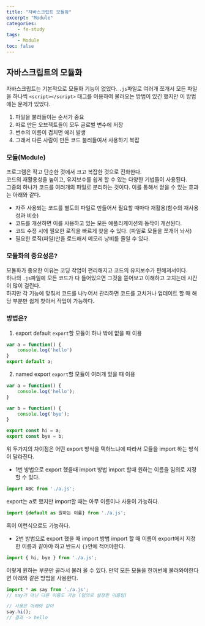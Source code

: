 ```yaml
--- 
title: "자바스크립트 모듈화" 
excerpt: "Module"
categories: 
    - fe-study
tags: 
    - Module
toc: false
--- 
```

## 자바스크립트의 모듈화

자바스크립트는 기본적으로 모듈화 기능이 없었다. `.js`파일로 여러개 쪼개서 모든 파일을 하나씩 `<script></script>` 태그를 이용하여 불러오는 방법이 있긴 했지만 이 방법에는 문제가 있었다.
1. 파일을 불러들이는 순서가 중요
2. 따로 만든 오브젝트들이 모두 글로벌 변수에 저장
3. 변수의 이름이 겹치면 에러 발생
4. 그래서 다른 사람이 만든 코드 불러들여서 사용하기 복잡

### 모듈(Module)

프로그램은 작고 단순한 것에서 크고 복잡한 것으로 진화한다.  
코드의 재활용성을 높이고, 유지보수를 쉽게 할 수 있는 다양한 기법들이 사용된다.  
그중의 하나가 코드를 여러개의 파일로 분리하는 것이다. 이를 통해서 얻을 수 있는 효과는 아래와 같다.  
- 자주 사용되는 코드를 별도의 파일로 만들어서 필요할 때마다 재활용(함수의 재사용성과 비슷)
- 코드를 개선하면 이를 사용하고 있는 모든 애플리케이션의 동작이 개선된다.
- 코드 수정 시에 필요한 로직을 빠르게 찾을 수 있다. (파일로 모듈을 쪼개어 놔서)
- 필요한 로직(파일)만을 로드해서 메모리 낭비를 줄일 수 있다.

### 모듈화의 중요성은?
모듈화가 중요한 이유는 코딩 작업이 편리해지고 코드의 유지보수가 편해져서이다.  
하나의 `.js`파일에 모든 코드가 다 들어있으면 그것을 뜯어보고 이해하고 고치는데 시간이 많이 걸린다.  
하지만 각 기능에 맞춰서 코드를 나누어서 관리하면 코드를 고치거나 업데이트 할 때 해당 부분만 쉽게 찾아서 작업이 가능하다.  

### 방법은?
1. export default
`export`할 모듈이 하나 밖에 없을 때 이용

```javascript
var a = function() {
    console.log('hello')
}
export default a;
```

2. named export
`export`할 모듈이 여러개 있을 때 이용

```javascript
var a = function() {
    console.log('hello');
}

var b = function() {
    console.log('bye');
}

export const hi = a;
export const bye = b;
```

위 두가지의 차이점은 어떤 export 방식을 택하느냐에 따라서 모듈을 import 하는 방식이 달라진다.  

- 1번 방법으로 export 했을때 import 방법
import 할때 원하는 이름을 임의로 지정할 수 있다.

```javascript
import ABC from './a.js';
```
export는 a로 했지만 import할 때는 아무 이름이나 사용이 가능하다.
```javascript
import {default as 원하는 이름} from './a.js'; 
```
혹이 이런식으로도 가능하다.  

- 2번 방법으로 export 했을 때 import 방법
import 할 때 이름이 export에서 지정한 이름과 같아야 하고 반드시 `{}`안에 적어야한다.

```javascript
import { hi, bye } from './a.js';
```
이렇게 원하는 부분만 골라서 불러 올 수 있다. 만약 모든 모듈을 한꺼번에 불러와야한다면 아래와 같은 방법을 사용한다.

```javascript
import * as say from './a.js';
// say가 아닌 다른 이름도 가능 (임의로 설정한 이름임)

// 사용은 아래와 같이
say.hi();
// 결과 -> hello
```
